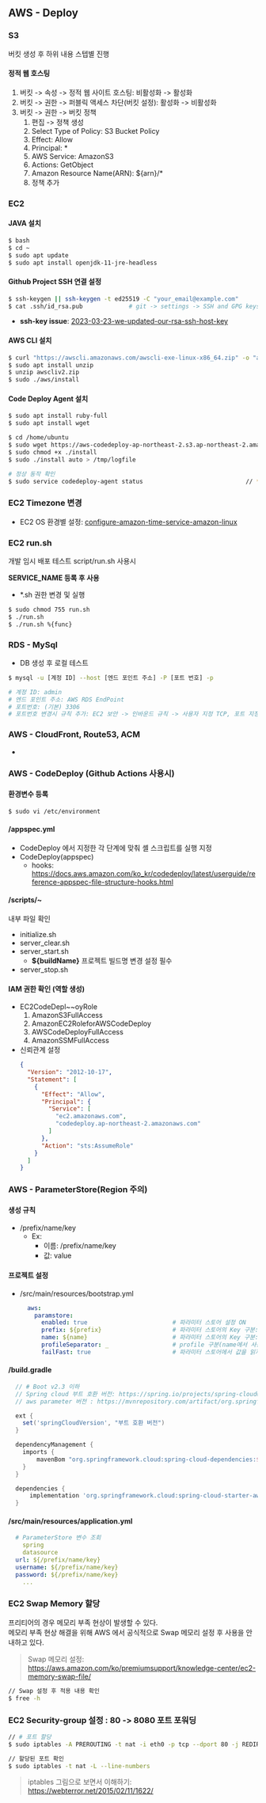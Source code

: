 ## AWS - Deploy

### S3
버킷 생성 후 하위 내용 스텝별 진행

#### 정적 웹 호스팅
  1. 버킷 -> 속성 -> 정적 웹 사이트 호스팅: 비활성화 -> 활성화
  2. 버킷 -> 권한 -> 퍼블릭 액세스 차단(버킷 설정): 활성화 -> 비활성화
  3. 버킷 -> 권한 -> 버킷 정책
     1. 편집 -> 정책 생성
     2. Select Type of Policy: S3 Bucket Policy
     3. Effect: Allow
     4. Principal: *
     5. AWS Service: AmazonS3
     6. Actions: GetObject
     7. Amazon Resource Name(ARN): ${arn}/*
     8. 정책 추가

### EC2
#### JAVA 설치
```bash
$ bash
$ cd ~
$ sudo apt update
$ sudo apt install openjdk-11-jre-headless
```

#### Github Project SSH 연결 설정
```bash
$ ssh-keygen || ssh-keygen -t ed25519 -C "your_email@example.com"
$ cat .ssh/id_rsa.pub             # git -> settings -> SSH and GPG keys -> SSH keys 등록
```
- **ssh-key issue**: [2023-03-23-we-updated-our-rsa-ssh-host-key](https://github.blog/2023-03-23-we-updated-our-rsa-ssh-host-key/)

#### AWS CLI 설치
```bash
$ curl "https://awscli.amazonaws.com/awscli-exe-linux-x86_64.zip" -o "awscliv2.zip"
$ sudo apt install unzip
$ unzip awscliv2.zip
$ sudo ./aws/install
```

#### Code Deploy Agent 설치
```bash
$ sudo apt install ruby-full
$ sudo apt install wget

$ cd /home/ubuntu
$ sudo wget https://aws-codedeploy-ap-northeast-2.s3.ap-northeast-2.amazonaws.com/latest/install
$ sudo chmod +x ./install
$ sudo ./install auto > /tmp/logfile

# 정상 동작 확인
$ sudo service codedeploy-agent status                             // * active 내용 확인
```

### EC2 Timezone 변경
- EC2 OS 환경별 설정: [configure-amazon-time-service-amazon-linux](https://docs.aws.amazon.com/ko_kr/AWSEC2/latest/UserGuide/set-time.html#configure-amazon-time-service-amazon-linux)

### EC2 run.sh
개발 임시 배포 테스트 script/run.sh 사용시

**SERVICE_NAME 등록 후 사용**
  - *.sh 권한 변경 및 실행
  ```bash
  $ sudo chmod 755 run.sh
  $ ./run.sh
  $ ./run.sh %{func}
  ```

### RDS - MySql
- DB 생성 후 로컬 테스트
```bash
$ mysql -u [계정 ID] --host [엔드 포인트 주소] -P [포트 번호] -p

# 계정 ID: admin
# 엔드 포인트 주소: AWS RDS EndPoint
# 포트번호: (기본) 3306
# 포트번호 변경시 규칙 추가: EC2 보안 -> 인바운드 규칙 -> 사용자 지정 TCP, 포트 지정(오픈)
```

### AWS - CloudFront, Route53, ACM
- 

### AWS - CodeDeploy (Github Actions 사용시)
#### 환경변수 등록
```bash
$ sudo vi /etc/environment
```

#### /appspec.yml
- CodeDeploy 에서 지정한 각 단계에 맞춰 셸 스크립트를 실행 지정
- CodeDeploy(appspec)
   - hooks: https://docs.aws.amazon.com/ko_kr/codedeploy/latest/userguide/reference-appspec-file-structure-hooks.html

#### /scripts/~ 
내부 파일 확인
  - initialize.sh
  - server_clear.sh
  - server_start.sh
    - **${buildName}** 프로젝트 빌드명 변경 설정 필수
  - server_stop.sh

####  **IAM 권한 확인 (역할 생성)**
- EC2CodeDepl~~oyRole
  1. AmazonS3FullAccess
  2. AmazonEC2RoleforAWSCodeDeploy
  3. AWSCodeDeployFullAccess
  4. AmazonSSMFullAccess
- 신뢰관계 설정
  ```json
  {
    "Version": "2012-10-17",
    "Statement": [
      {
        "Effect": "Allow",
        "Principal": {
          "Service": [
            "ec2.amazonaws.com",
            "codedeploy.ap-northeast-2.amazonaws.com"
          ]
        },
        "Action": "sts:AssumeRole"
      }
    ]
  }
  ```

### AWS - ParameterStore(**Region 주의**)

#### 생성 규칙
- /prefix/name/key
  - Ex:
    - 이름: /prefix/name/key
    - 값: value

#### 프로젝트 설정
- /src/main/resources/bootstrap.yml
  ```yaml
    aws:
      paramstore:
        enabled: true                        # 파라미터 스토어 설정 ON
        prefix: ${prefix}                    # 파라미터 스토어의 Key 구분: /a/b/c == /a
        name: ${name}                        # 파라미터 스토어의 Key 구분: /a/b/c == /b
        profileSeparator: _                  # profile 구분(name에서 사용): /a/b_local/c -> local (Spring Boot 애플리케이션 profile이 local 일 경우 값을 호출)
        failFast: true                       # 파라미터 스토어에서 값을 읽지 못할시 행동 결정: true(정지), false(실행)
  ```

#### /build.gradle
```groovy
  // # Boot v2.3 이하
  // Spring cloud 부트 호환 버전: https://spring.io/projects/spring-cloud#overview
  // aws parameter 버전 : https://mvnrepository.com/artifact/org.springframework.cloud/spring-cloud-starter-aws-parameter-store-config

  ext {
    set('springCloudVersion', "부트 호환 버전")
  }

  dependencyManagement {
    imports {
        mavenBom "org.springframework.cloud:spring-cloud-dependencies:${springCloudVersion}"
    }
  }

  dependencies {
      implementation 'org.springframework.cloud:spring-cloud-starter-aws-parameter-store-config:${클라우드 호환 버전}'
  }
```

#### /src/main/resources/application.yml
```yaml
  # ParameterStore 변수 조회
    spring
    datasource
  url: ${/prefix/name/key}
  username: ${/prefix/name/key}
  password: ${/prefix/name/key}
    ...
```

### EC2 Swap Memory 할당

프리티어의 경우 메모리 부족 현상이 발생할 수 있다.  
메모리 부족 현상 해결을 위해 AWS 에서 공식적으로 Swap 메모리 설정 후 사용을 안내하고 있다.

> Swap 메모리 설정: https://aws.amazon.com/ko/premiumsupport/knowledge-center/ec2-memory-swap-file/

```bash
// Swap 설정 후 적용 내용 확인
$ free -h
``` 

### EC2 Security-group 설정 : 80 -> 8080 포트 포워딩
```bash
// # 포트 할당
$ sudo iptables -A PREROUTING -t nat -i eth0 -p tcp --dport 80 -j REDIRECT --to-port 8080

// 할당된 포트 확인
$ sudo iptables -t nat -L --line-numbers
```

> iptables 그림으로 보면서 이해하기: https://webterror.net/2015/02/11/1622/
